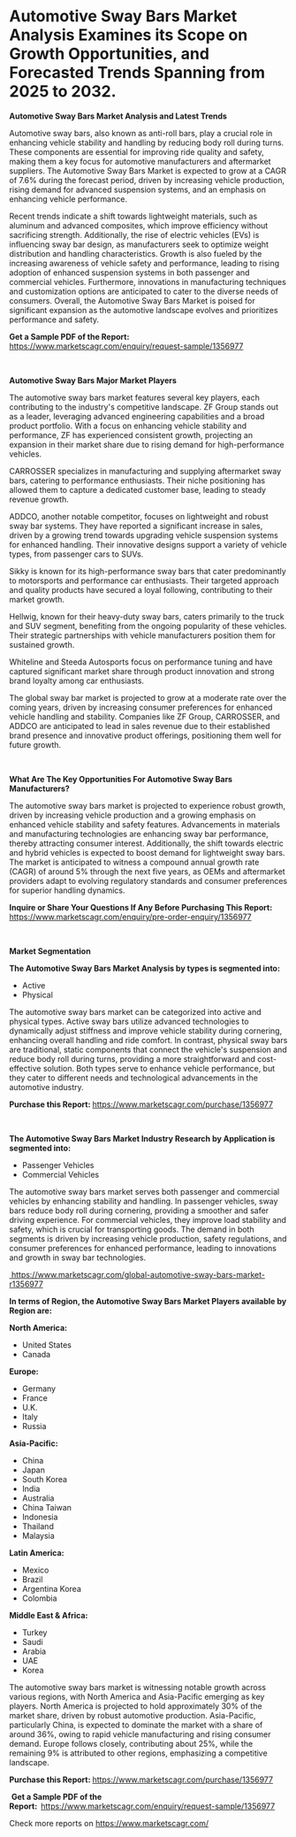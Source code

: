 <p><h1>Automotive Sway Bars Market Analysis Examines its Scope on Growth Opportunities, and Forecasted Trends Spanning from 2025 to 2032.</h1></p><p><strong>Automotive Sway Bars Market Analysis and Latest Trends</strong></p>
<p><p>Automotive sway bars, also known as anti-roll bars, play a crucial role in enhancing vehicle stability and handling by reducing body roll during turns. These components are essential for improving ride quality and safety, making them a key focus for automotive manufacturers and aftermarket suppliers. The Automotive Sway Bars Market is expected to grow at a CAGR of 7.6% during the forecast period, driven by increasing vehicle production, rising demand for advanced suspension systems, and an emphasis on enhancing vehicle performance.</p><p>Recent trends indicate a shift towards lightweight materials, such as aluminum and advanced composites, which improve efficiency without sacrificing strength. Additionally, the rise of electric vehicles (EVs) is influencing sway bar design, as manufacturers seek to optimize weight distribution and handling characteristics. Growth is also fueled by the increasing awareness of vehicle safety and performance, leading to rising adoption of enhanced suspension systems in both passenger and commercial vehicles. Furthermore, innovations in manufacturing techniques and customization options are anticipated to cater to the diverse needs of consumers. Overall, the Automotive Sway Bars Market is poised for significant expansion as the automotive landscape evolves and prioritizes performance and safety.</p></p>
<p><strong>Get a Sample PDF of the Report:&nbsp;</strong> <a href="https://www.marketscagr.com/enquiry/request-sample/1356977?utm_campaign=3368&utm_medium=2&utm_source=Github&utm_content=ia&utm_term=30032025&utm_id=automotive-sway-bars">https://www.marketscagr.com/enquiry/request-sample/1356977</a></p>
<p>&nbsp;</p>
<p><strong>Automotive Sway Bars Major Market Players</strong></p>
<p><p>The automotive sway bars market features several key players, each contributing to the industry's competitive landscape. ZF Group stands out as a leader, leveraging advanced engineering capabilities and a broad product portfolio. With a focus on enhancing vehicle stability and performance, ZF has experienced consistent growth, projecting an expansion in their market share due to rising demand for high-performance vehicles.</p><p>CARROSSER specializes in manufacturing and supplying aftermarket sway bars, catering to performance enthusiasts. Their niche positioning has allowed them to capture a dedicated customer base, leading to steady revenue growth.</p><p>ADDCO, another notable competitor, focuses on lightweight and robust sway bar systems. They have reported a significant increase in sales, driven by a growing trend towards upgrading vehicle suspension systems for enhanced handling. Their innovative designs support a variety of vehicle types, from passenger cars to SUVs.</p><p>Sikky is known for its high-performance sway bars that cater predominantly to motorsports and performance car enthusiasts. Their targeted approach and quality products have secured a loyal following, contributing to their market growth.</p><p>Hellwig, known for their heavy-duty sway bars, caters primarily to the truck and SUV segment, benefiting from the ongoing popularity of these vehicles. Their strategic partnerships with vehicle manufacturers position them for sustained growth.</p><p>Whiteline and Steeda Autosports focus on performance tuning and have captured significant market share through product innovation and strong brand loyalty among car enthusiasts.</p><p>The global sway bar market is projected to grow at a moderate rate over the coming years, driven by increasing consumer preferences for enhanced vehicle handling and stability. Companies like ZF Group, CARROSSER, and ADDCO are anticipated to lead in sales revenue due to their established brand presence and innovative product offerings, positioning them well for future growth.</p></p>
<p>&nbsp;</p>
<p><strong>What Are The Key Opportunities For Automotive Sway Bars Manufacturers?</strong></p>
<p><p>The automotive sway bars market is projected to experience robust growth, driven by increasing vehicle production and a growing emphasis on enhanced vehicle stability and safety features. Advancements in materials and manufacturing technologies are enhancing sway bar performance, thereby attracting consumer interest. Additionally, the shift towards electric and hybrid vehicles is expected to boost demand for lightweight sway bars. The market is anticipated to witness a compound annual growth rate (CAGR) of around 5% through the next five years, as OEMs and aftermarket providers adapt to evolving regulatory standards and consumer preferences for superior handling dynamics.</p></p>
<p><strong>Inquire or Share Your Questions If Any Before Purchasing This Report:</strong> <a href="https://www.marketscagr.com/enquiry/pre-order-enquiry/1356977?utm_campaign=3368&utm_medium=2&utm_source=Github&utm_content=ia&utm_term=30032025&utm_id=automotive-sway-bars">https://www.marketscagr.com/enquiry/pre-order-enquiry/1356977</a></p>
<p>&nbsp;</p>
<p><strong>Market Segmentation</strong></p>
<p><strong>The Automotive Sway Bars Market Analysis by types is segmented into:</strong></p>
<p><ul><li>Active</li><li>Physical</li></ul></p>
<p><p>The automotive sway bars market can be categorized into active and physical types. Active sway bars utilize advanced technologies to dynamically adjust stiffness and improve vehicle stability during cornering, enhancing overall handling and ride comfort. In contrast, physical sway bars are traditional, static components that connect the vehicle's suspension and reduce body roll during turns, providing a more straightforward and cost-effective solution. Both types serve to enhance vehicle performance, but they cater to different needs and technological advancements in the automotive industry.</p></p>
<p><strong>Purchase this Report:&nbsp;</strong><a href="https://www.marketscagr.com/purchase/1356977?utm_campaign=3368&utm_medium=2&utm_source=Github&utm_content=ia&utm_term=30032025&utm_id=automotive-sway-bars">https://www.marketscagr.com/purchase/1356977</a></p>
<p>&nbsp;</p>
<p><strong>The Automotive Sway Bars Market Industry Research by Application is segmented into:</strong></p>
<p><ul><li>Passenger Vehicles</li><li>Commercial Vehicles</li></ul></p>
<p><p>The automotive sway bars market serves both passenger and commercial vehicles by enhancing stability and handling. In passenger vehicles, sway bars reduce body roll during cornering, providing a smoother and safer driving experience. For commercial vehicles, they improve load stability and safety, which is crucial for transporting goods. The demand in both segments is driven by increasing vehicle production, safety regulations, and consumer preferences for enhanced performance, leading to innovations and growth in sway bar technologies.</p></p>
<p><a href="https://www.marketscagr.com/global-automotive-sway-bars-market-r1356977?utm_campaign=3368&utm_medium=2&utm_source=Github&utm_content=ia&utm_term=30032025&utm_id=automotive-sway-bars">&nbsp;https://www.marketscagr.com/global-automotive-sway-bars-market-r1356977</a></p>
<p><strong>In terms of Region, the Automotive Sway Bars Market Players available by Region are:</strong></p>
<p>
    <p> <strong> North America: </strong>
        <ul>
            <li>United States</li>
            <li>Canada</li>
        </ul>
        </p> 
    <p> <strong> Europe: </strong>
        <ul>
            <li>Germany</li>
            <li>France</li>
            <li>U.K.</li>
            <li>Italy</li>
            <li>Russia</li>
        </ul>
        </p> 
    <p> <strong> Asia-Pacific: </strong>
        <ul>
            <li>China</li>
            <li>Japan</li>
            <li>South Korea</li>
            <li>India</li>
            <li>Australia</li>
            <li>China Taiwan</li>
            <li>Indonesia</li>
            <li>Thailand</li>
            <li>Malaysia</li>
        </ul>
        </p> 
    <p> <strong> Latin America: </strong>
        <ul>
            <li>Mexico</li>
            <li>Brazil</li>
            <li>Argentina Korea</li>
            <li>Colombia</li>
        </ul>
        </p> 
    <p> <strong> Middle East & Africa: </strong>
        <ul>
            <li>Turkey</li>
            <li>Saudi</li>
            <li>Arabia</li>
            <li>UAE</li>
            <li>Korea</li>
        </ul>
    </p>
    </p>
<p><p>The automotive sway bars market is witnessing notable growth across various regions, with North America and Asia-Pacific emerging as key players. North America is projected to hold approximately 30% of the market share, driven by robust automotive production. Asia-Pacific, particularly China, is expected to dominate the market with a share of around 36%, owing to rapid vehicle manufacturing and rising consumer demand. Europe follows closely, contributing about 25%, while the remaining 9% is attributed to other regions, emphasizing a competitive landscape.</p></p>
<p><strong>Purchase this Report: </strong><a href="https://www.marketscagr.com/purchase/1356977?utm_campaign=3368&utm_medium=2&utm_source=Github&utm_content=ia&utm_term=30032025&utm_id=automotive-sway-bars">https://www.marketscagr.com/purchase/1356977</a></p>
<p>&nbsp;<strong>Get a Sample PDF of the Report:&nbsp;&nbsp;</strong><a href="https://www.marketscagr.com/enquiry/request-sample/1356977?utm_campaign=3368&utm_medium=2&utm_source=Github&utm_content=ia&utm_term=30032025&utm_id=automotive-sway-bars">https://www.marketscagr.com/enquiry/request-sample/1356977</a></p>
<p><strong></strong></p>
<p>Check more reports on <a href="https://www.marketscagr.com/?utm_campaign=3368&utm_medium=2&utm_source=Github&utm_content=ia&utm_term=30032025&utm_id=automotive-sway-bars">https://www.marketscagr.com/</a></p>